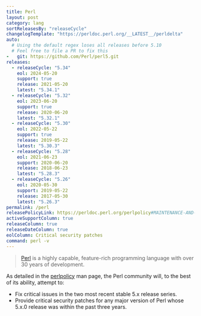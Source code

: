 ```yaml
---
title: Perl
layout: post
category: lang
sortReleasesBy: "releaseCycle"
changelogTemplate: "https://perldoc.perl.org/__LATEST__/perldelta"
auto:
  # Using the default regex loses all releases before 5.10
  # Feel free to file a PR to fix this
-   git: https://github.com/Perl/perl5.git
releases:
  - releaseCycle: "5.34"
    eol: 2024-05-20
    support: true
    release: 2021-05-20
    latest: "5.34.1"
  - releaseCycle: "5.32"
    eol: 2023-06-20
    support: true
    release: 2020-06-20
    latest: "5.32.1"
  - releaseCycle: "5.30"
    eol: 2022-05-22
    support: true
    release: 2019-05-22
    latest: "5.30.3"
  - releaseCycle: "5.28"
    eol: 2021-06-23
    support: 2020-06-20
    release: 2018-06-23
    latest: "5.28.3"
  - releaseCycle: "5.26"
    eol: 2020-05-30
    support: 2019-05-22
    release: 2017-05-30
    latest: "5.26.3"
permalink: /perl
releasePolicyLink: https://perldoc.perl.org/perlpolicy#MAINTENANCE-AND-SUPPORT
activeSupportColumn: true
releaseColumn: true
releaseDateColumn: true
eolColumn: Critical security patches
command: perl -v
---
```


> [Perl](https://www.perl.org/) is a highly capable, feature-rich programming language with over 30 years of development.

As detailed in the [perlpolicy](https://perldoc.perl.org/perlpolicy#MAINTENANCE-AND-SUPPORT) man page, the Perl community will, to the best of its ability, attempt to:
- Fix critical issues in the two most recent stable 5.x release series.
- Provide critical security patches for any major version of Perl whose 5.x.0 release was within the past three years.
